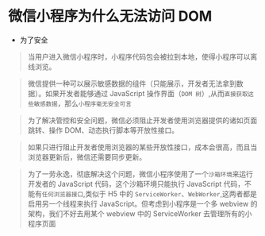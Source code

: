 # 微信小程序为什么无法访问 DOM

- 为了安全

> 当用户进入微信小程序时，小程序代码包会被拉到本地，使得小程序可以离线浏览。

> 微信提供一种可以展示敏感数据的组件（只能展示，开发者无法拿到数据）。如果开发者能够通过 JavaScript 操作界面（`DOM 树`）,从而`直接获取这些敏感数据`，那么`小程序毫无安全可言`

> 为了解决管控和安全问题，微信必须阻止开发者使用浏览器提供的诸如页面跳转、操作 DOM、动态执行脚本等开放性接口。

> 如果只进行阻止开发者使用浏览器的某些开放性接口，成本会很高，而且当浏览器更新后，微信还需要同步更新。

> 为了一劳永逸，彻底解决这个问题，微信小程序使用了一个`沙箱环境`来运行开发者的 JavaScript 代码，这个沙箱环境只能执行 JavaScript 代码，不能有`任何浏览器接口`,类似于 H5 中的 `ServiceWorker`、`WebWorker`,这两者都是启用另一个线程来执行 JavaScript。但考虑到小程序是一个多 webview 的架构，我们不好去用某个 webview 中的 ServiceWorker 去管理所有的小程序页面
